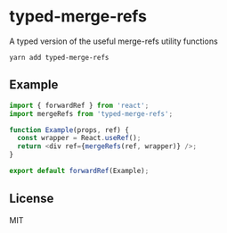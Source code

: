 # typed-merge-refs

A typed version of the useful merge-refs utility functions

```
yarn add typed-merge-refs
```

## Example

```js
import { forwardRef } from 'react';
import mergeRefs from 'typed-merge-refs';

function Example(props, ref) {
  const wrapper = React.useRef();
  return <div ref={mergeRefs(ref, wrapper)} />;
}

export default forwardRef(Example);
```

## License

MIT
